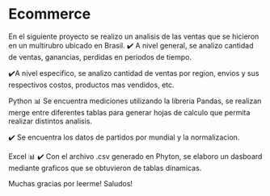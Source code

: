 # Ecommerce

En el siguiente proyecto se realizo un analisis de las ventas que se hicieron en un multirubro ubicado en Brasil. 
✔️ A nivel general, se analizo cantidad de ventas, ganancias, perdidas en periodos de tiempo. 

✔️A nivel especifico, se analizo cantidad de ventas por region, envios y sus respectivos costos, productos mas vendidos, etc. 

Python 📊
Se encuentra mediciones utilizando la libreria Pandas, se realizan merge entre diferentes tablas para generar hojas de calculo que permita realizar distintos analisis. 

✔️ Se encuentra los datos de partidos por mundial y la normalizacion.

Excel 📊
✔️ Con el archivo .csv generado en Phyton, se elaboro un dasboard mediante graficos que se obtuvieron de tablas dinamicas. 

Muchas gracias por leerme! Saludos!
